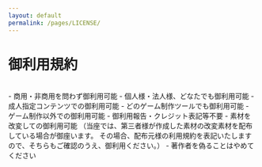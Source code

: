 ```yaml
---
layout: default
permalink: /pages/LICENSE/
---
```


# 御利用規約
<br>
- 商用・非商用を問わず御利用可能
- 個人様・法人様、どなたでも御利用可能
- 成人指定コンテンツでの御利用可能
- どのゲーム制作ツールでも御利用可能
- ゲーム制作以外での御利用可能
- 御利用報告・クレジット表記等不要
- 素材を改変しての御利用可能  
（当座では、第三者様が作成した素材の改変素材を配布している場合が御座います。  
  その場合、配布元様の利用規約を表記いたしますので、そちらもご確認のうえ、御利用ください。）  
- 著作者を偽ることはやめてください
